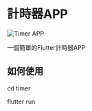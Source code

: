 # 計時器APP

![Timer APP](https://miro.medium.com/max/1800/1*bK5ZNVO7pxmLhE5bWfvxcg.png)

一個簡單的Flutter計時器APP

## 如何使用

cd timer

flutter run
